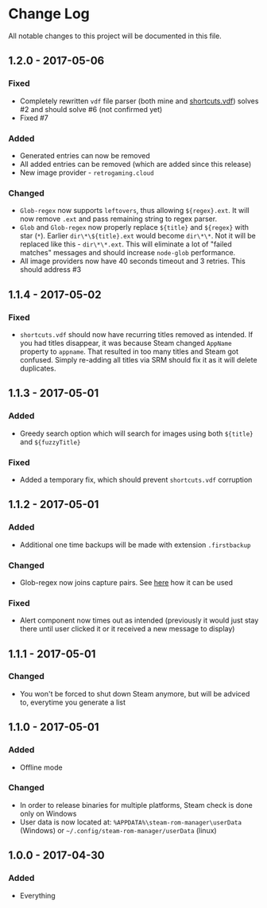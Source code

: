 # Change Log
All notable changes to this project will be documented in this file.

## 1.2.0 - 2017-05-06
### Fixed
* Completely rewritten `vdf` file parser (both mine and [shortcuts.vdf](https://github.com/tirish/steam-shortcut-editor)) solves #2 and should solve #6 (not confirmed yet)
* Fixed #7 

### Added
* Generated entries can now be removed
* All added entries can be removed (which are added since this release)
* New image provider - `retrogaming.cloud`

### Changed
* `Glob-regex` now supports `leftovers`, thus allowing `${regex}.ext`. It will now remove `.ext` and pass remaining string to regex parser.
* `Glob` and `Glob-regex` now properly replace `${title}` and `${regex}` with star (`*`). Earlier `dir\*\${title}.ext` would become `dir\*\*`. Not it will be replaced like this - `dir\*\*.ext`. This will eliminate a lot of "failed matches" messages and should increase `node-glob` performance.
* All image providers now have 40 seconds timeout and 3 retries. This should address #3 

## 1.1.4 - 2017-05-02
### Fixed
* `shortcuts.vdf` should now have recurring titles removed as intended. If you had titles disappear, it was because Steam changed `AppName` property to `appname`. That resulted in too many titles and Steam got confused. Simply re-adding all titles via SRM should fix it as it will delete duplicates.

## 1.1.3 - 2017-05-01
### Added
* Greedy search option which will search for images using both `${title}` and `${fuzzyTitle}`

### Fixed
* Added a temporary fix, which should prevent `shortcuts.vdf` corruption

## 1.1.2 - 2017-05-01
### Added
* Additional one time backups will be made with extension `.firstbackup`

### Changed
* Glob-regex now joins capture pairs. See [here](https://regex101.com/r/xasqq9/2) how it can be used

### Fixed
* Alert component now times out as intended (previously it would just stay there until user clicked it or it received a new message to display)

## 1.1.1 - 2017-05-01
### Changed
- You won't be forced to shut down Steam anymore, but will be adviced to, everytime you generate a list

## 1.1.0 - 2017-05-01
### Added
- Offline mode

### Changed
- In order to release binaries for multiple platforms, Steam check is done only on Windows
- User data is now located at: `%APPDATA%\steam-rom-manager\userData` (Windows) or `~/.config/steam-rom-manager/userData` (linux)

## 1.0.0 - 2017-04-30
### Added
- Everything
